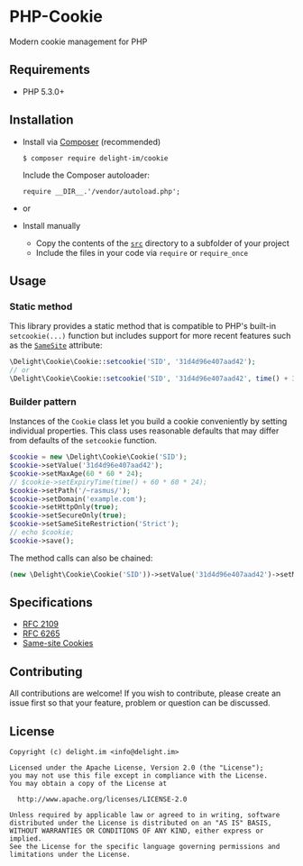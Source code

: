 # PHP-Cookie

Modern cookie management for PHP

## Requirements

 * PHP 5.3.0+

## Installation

 * Install via [Composer](https://getcomposer.org/) (recommended)

   `$ composer require delight-im/cookie`

   Include the Composer autoloader:

   `require __DIR__.'/vendor/autoload.php';`

 * or

 * Install manually

   * Copy the contents of the [`src`](src) directory to a subfolder of your project
   * Include the files in your code via `require` or `require_once`

## Usage

### Static method

This library provides a static method that is compatible to PHP's built-in `setcookie(...)` function but includes support for more recent features such as the [`SameSite`](https://tools.ietf.org/html/draft-west-first-party-cookies-07) attribute:

```php
\Delight\Cookie\Cookie::setcookie('SID', '31d4d96e407aad42');
// or
\Delight\Cookie\Cookie::setcookie('SID', '31d4d96e407aad42', time() + 3600, '/~rasmus/', 'example.com', true, true, 'Lax');
```

### Builder pattern

Instances of the `Cookie` class let you build a cookie conveniently by setting individual properties. This class uses reasonable defaults that may differ from defaults of the `setcookie` function.

```php
$cookie = new \Delight\Cookie\Cookie('SID');
$cookie->setValue('31d4d96e407aad42');
$cookie->setMaxAge(60 * 60 * 24);
// $cookie->setExpiryTime(time() + 60 * 60 * 24);
$cookie->setPath('/~rasmus/');
$cookie->setDomain('example.com');
$cookie->setHttpOnly(true);
$cookie->setSecureOnly(true);
$cookie->setSameSiteRestriction('Strict');
// echo $cookie;
$cookie->save();
```

The method calls can also be chained:

```php
(new \Delight\Cookie\Cookie('SID'))->setValue('31d4d96e407aad42')->setMaxAge(60 * 60 * 24)->setSameSiteRestriction('Strict')->save();
```

## Specifications

 * [RFC 2109](https://tools.ietf.org/html/rfc2109)
 * [RFC 6265](https://tools.ietf.org/html/rfc6265)
 * [Same-site Cookies](https://tools.ietf.org/html/draft-west-first-party-cookies-07)

## Contributing

All contributions are welcome! If you wish to contribute, please create an issue first so that your feature, problem or question can be discussed.

## License

```
Copyright (c) delight.im <info@delight.im>

Licensed under the Apache License, Version 2.0 (the "License");
you may not use this file except in compliance with the License.
You may obtain a copy of the License at

  http://www.apache.org/licenses/LICENSE-2.0

Unless required by applicable law or agreed to in writing, software
distributed under the License is distributed on an "AS IS" BASIS,
WITHOUT WARRANTIES OR CONDITIONS OF ANY KIND, either express or implied.
See the License for the specific language governing permissions and
limitations under the License.
```
